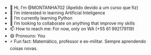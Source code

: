 - 👋 Hi, I’m @MONTANHA702 (Apelido devido a um curso que fiz)
- 👀 I’m interested in learning Artificial Inteligence
- 🌱 I’m currently learning Python
- 💞️ I’m looking to collaborate on anything that improve my skills
- 📫 How to reach me: For now, only on WA (+55 61 992179119)
- 😄 Pronouns: You
- ⚡ Fun fact: Matemático, professor e ex-militar. Sempre aprendendo coisas novas.

<!---
MONTANHA702/MONTANHA702 is a ✨ special ✨ repository because its `README.md` (this file) appears on your GitHub profile.
You can click the Preview link to take a look at your changes.
--->
